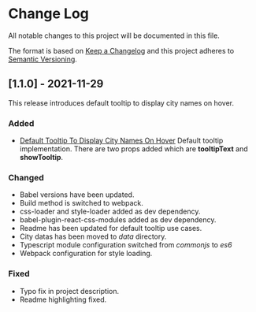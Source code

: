 
# Change Log

All notable changes to this project will be documented in this file.

The format is based on [Keep a Changelog](http://keepachangelog.com/)
and this project adheres to [Semantic Versioning](http://semver.org/).

## [1.1.0] - 2021-11-29

This release introduces default tooltip to display city names on hover.

### Added

- [Default Tooltip To Display City Names On Hover](https://github.com/erdigokce/turkey-map-react/issues/3)
  Default tooltip implementation. There are two props added which are **tooltipText** and **showTooltip**.

### Changed

- Babel versions have been updated.
- Build method is switched to webpack.
- css-loader and style-loader added as dev dependency.
- babel-plugin-react-css-modules added as dev dependency.
- Readme has been updated for default tooltip use cases.
- City datas has been moved to *data* directory.
- Typescript module configuration switched from *commonjs* to *es6*
- Webpack configuration for style loading.

### Fixed

- Typo fix in project description.
- Readme highlighting fixed.
